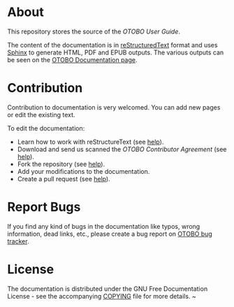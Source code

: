 About
=====

This repository stores the source of the _OTOBO User Guide_.

The content of the documentation is in [reStructuredText](https://en.wikipedia.org/wiki/ReStructuredText) format and uses [Sphinx](https://www.sphinx-doc.org) to generate HTML, PDF and EPUB outputs. The various outputs can be seen on the [OTOBO Documentation page](https://doc.otobo.de/).


Contribution
============

Contribution to documentation is very welcomed. You can add new pages or edit the existing text.

To edit the documentation:

* Learn how to work with reStructureText (see [help](http://docutils.sourceforge.net/rst.html)).
* Download and send us scanned the *OTOBO Contributor Agreement* (see [help](https://doc.otobo.de/)).
* Fork the repository (see [help](https://help.github.com/articles/fork-a-repo/)).
* Add your modifications to the documentation.
* Create a pull request (see [help](https://help.github.com/articles/creating-a-pull-request-from-a-fork/)).

Report Bugs
===========

If you find any kind of bugs in the documentation like typos, wrong information, dead links, etc., please create a bug report on [OTOBO bug tracker](https://bugs.otobo.org/).


License
=======

The documentation is distributed under the GNU Free Documentation License - see the accompanying [COPYING](COPYING) file for more details.
~  
